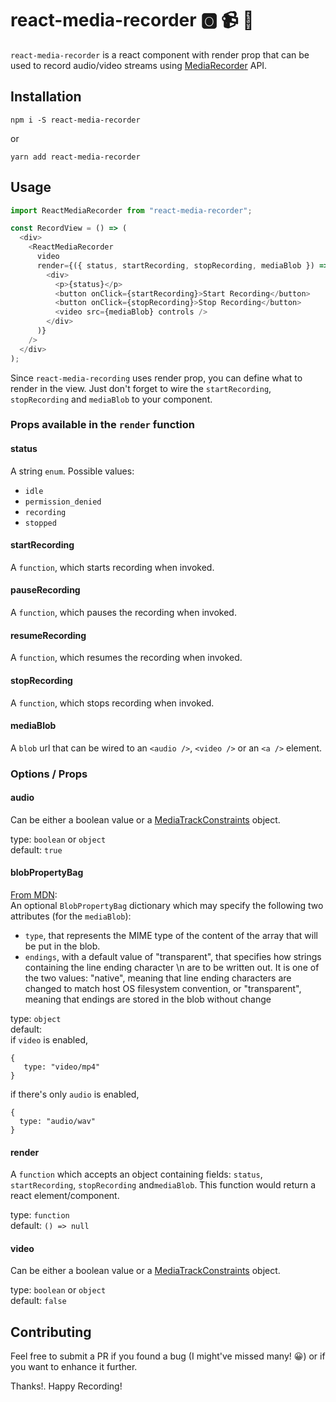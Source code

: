 # react-media-recorder :o2: :video_camera: :microphone:

`react-media-recorder` is a react component with render prop that can be used to record audio/video streams using [MediaRecorder](https://developer.mozilla.org/en-US/docs/Web/API/MediaRecorder) API.

## Installation

```
npm i -S react-media-recorder  
```

or

```
yarn add react-media-recorder  
```

## Usage

```javascript
import ReactMediaRecorder from "react-media-recorder";

const RecordView = () => (
  <div>
    <ReactMediaRecorder
      video
      render={({ status, startRecording, stopRecording, mediaBlob }) => (
        <div>
          <p>{status}</p>
          <button onClick={startRecording}>Start Recording</button>
          <button onClick={stopRecording}>Stop Recording</button>
          <video src={mediaBlob} controls />
        </div>
      )}
    />
  </div>
);
```

Since `react-media-recording` uses render prop, you can define what to render in the view. Just don't forget to wire the `startRecording`, `stopRecording` and `mediaBlob` to your component.

### Props available in the `render` function

#### status

A string `enum`. Possible values:

* `idle`
* `permission_denied`
* `recording`
* `stopped`

#### startRecording

A `function`, which starts recording when invoked.  

#### pauseRecording  

A `function`, which pauses the recording when invoked.  

#### resumeRecording  

A `function`, which resumes the recording when invoked.

#### stopRecording

A `function`, which stops recording when invoked.

#### mediaBlob

A `blob` url that can be wired to an `<audio />`, `<video />` or an `<a />` element.

### Options / Props

#### audio

Can be either a boolean value or a [MediaTrackConstraints](https://developer.mozilla.org/en-US/docs/Web/API/MediaTrackConstraints) object.

type: `boolean` or `object`  
default: `true`

#### blobPropertyBag

[From MDN](https://developer.mozilla.org/en-US/docs/Web/API/Blob/Blob):  
An optional `BlobPropertyBag` dictionary which may specify the following two attributes (for the `mediaBlob`):

* `type`, that represents the MIME type of the content of the array that will be put in the blob.
* `endings`, with a default value of "transparent", that specifies how strings containing the line ending character \n are to be written out. It is one of the two values: "native", meaning that line ending characters are changed to match host OS filesystem convention, or "transparent", meaning that endings are stored in the blob without change

type: `object`  
default:  
if `video` is enabled,

```
{
   type: "video/mp4"
}
```

if there's only `audio` is enabled,

```
{
  type: "audio/wav"
}
```

#### render

A `function` which accepts an object containing fields: `status`, `startRecording`, `stopRecording` and`mediaBlob`. This function would return a react element/component.

type: `function`  
default: `() => null`

#### video

Can be either a boolean value or a [MediaTrackConstraints](https://developer.mozilla.org/en-US/docs/Web/API/MediaTrackConstraints) object.

type: `boolean` or `object`  
default: `false`

## Contributing

Feel free to submit a PR if you found a bug (I might've missed many! :grinning:) or if you want to enhance it further.

Thanks!. Happy Recording!
